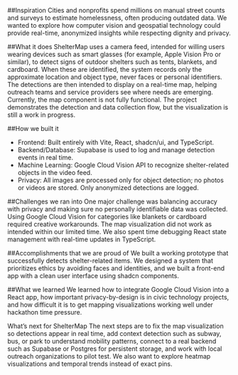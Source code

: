 
##Inspiration
Cities and nonprofits spend millions on manual street counts and surveys to estimate homelessness, often producing outdated data. We wanted to explore how computer vision and geospatial technology could provide real-time, anonymized insights while respecting dignity and privacy.

##What it does
ShelterMap uses a camera feed, intended for willing users wearing devices such as smart glasses (for example, Apple Vision Pro or similar), to detect signs of outdoor shelters such as tents, blankets, and cardboard. When these are identified, the system records only the approximate location and object type, never faces or personal identifiers. The detections are then intended to display on a real-time map, helping outreach teams and service providers see where needs are emerging. Currently, the map component is not fully functional. The project demonstrates the detection and data collection flow, but the visualization is still a work in progress.

##How we built it
- Frontend: Built entirely with Vite, React, shadcn/ui, and TypeScript.
- Backend/Database: Supabase is used to log and manage detection events in real time.
- Machine Learning: Google Cloud Vision API to recognize shelter-related objects in the video feed.
- Privacy: All images are processed only for object detection; no photos or videos are stored. Only anonymized detections are logged.

##Challenges we ran into
One major challenge was balancing accuracy with privacy and making sure no personally identifiable data was collected. Using Google Cloud Vision for categories like blankets or cardboard required creative workarounds. The map visualization did not work as intended within our limited time. We also spent time debugging React state management with real-time updates in TypeScript.

##Accomplishments that we are proud of
We built a working prototype that successfully detects shelter-related items. We designed a system that prioritizes ethics by avoiding faces and identities, and we built a front-end app with a clean user interface using shadcn components.

##What we learned
We learned how to integrate Google Cloud Vision into a React app, how important privacy-by-design is in civic technology projects, and how difficult it is to get mapping visualizations working well under hackathon time pressure.

What’s next for ShelterMap
The next steps are to fix the map visualization so detections appear in real time, add context detection such as subway, bus, or park to understand mobility patterns, connect to a real backend such as Supabase or Postgres for persistent storage, and work with local outreach organizations to pilot test. We also want to explore heatmap visualizations and temporal trends instead of exact pins.
